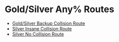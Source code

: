 # Gold/Silver Any% Routes

* [Gold/Silver Backup Collision Route](gold-silver-backup-collision-route/)
* [Silver Insane Collision Route](silver-insane-collision-route/)
* [Silver No Collision Route](silver-no-collision-route/)